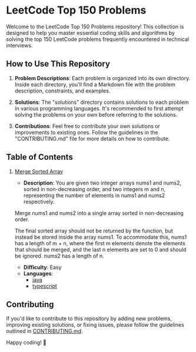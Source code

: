 # LeetCode Top 150 Problems

Welcome to the LeetCode Top 150 Problems repository! This collection is designed to help you master essential coding skills and algorithms by solving the top 150 LeetCode problems frequently encountered in technical interviews.

## How to Use This Repository

1. **Problem Descriptions**: Each problem is organized into its own directory. Inside each directory, you'll find a Markdown file with the problem description, constraints, and examples.

2. **Solutions**: The "solutions" directory contains solutions to each problem in various programming languages. It's recommended to first attempt solving the problems on your own before referring to the solutions.

3. **Contributions**: Feel free to contribute your own solutions or improvements to existing ones. Follow the guidelines in the "CONTRIBUTING.md" file for more details on how to contribute.

## Table of Contents

1. [Merge Sorted Array](/problems/arrays-n-strings/mergeSortedArray/)

   - **Description**: You are given two integer arrays nums1 and nums2, sorted in non-decreasing order, and two integers m and n, representing the number of elements in nums1 and nums2 respectively.

   Merge nums1 and nums2 into a single array sorted in non-decreasing order.

   The final sorted array should not be returned by the function, but instead be stored inside the array nums1. To accommodate this, nums1 has a length of m + n, where the first m elements denote the elements that should be merged, and the last n elements are set to 0 and should be ignored. nums2 has a length of n.

   - **Difficulty**: Easy
   - **Languages**:
     - [java](/problems/arrays-n-strings/mergeSortedArray/javaVersion.java)
     - [typescript](/problems/arrays-n-strings/mergeSortedArray/TsVersion.ts)

## Contributing

If you'd like to contribute to this repository by adding new problems, improving existing solutions, or fixing issues, please follow the guidelines outlined in [CONTRIBUTING.md](/CONTRIBUTING.md).

Happy coding! 🚀
